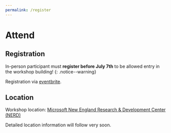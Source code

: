 ```yaml
---
permalink: /register
---
```


# Attend

<!-- Stay tuned for updates!
{: .notice--warning}

--- -->

## Registration

In-person participant must **register before July 7th** to be allowed entry in the workshop building!
{: .notice--warning}

Registration via [eventbrite](https://www.eventbrite.com/e/hotcarbon-2025-workshop-tickets-1431566557109).

## Location

Workshop location: [Microsoft New England Research & Development Center (NERD)](https://www.microsoft.com/en-us/research/lab/microsoft-research-new-england/)

Detailed location information will follow very soon.
<!-- {: .notice} -->


<!-- ## Accommodation

You may consider the following options.

- Near the ocean
  - [Dream Inn](https://www.google.com/maps/place/Dream+Inn/@36.9618626,-122.0276693,17z/data=!3m1!5s0x808e6a9a853371b7:0xf51e9a549bbdaed8!4m9!3m8!1s0x808e6a9aa1e74bc5:0x38944b9cb5b5860b!5m2!4m1!1i2!8m2!3d36.9618583!4d-122.0250944!16s%2Fm%2F098jfd9?entry=ttu)
  - [Sea & Sand Inn](https://www.google.com/maps/place/Sea+%26+Sand+Inn/@36.9618626,-122.0276693,17z/data=!4m9!3m8!1s0x808e6a9a97339a6f:0xa34ec9166670bf53!5m2!4m1!1i2!8m2!3d36.960846!4d-122.0254525!16s%2Fg%2F1thq5jd5?entry=ttu)
- Closer to campus and usually more affordable.  
Those are within walking distance from a bus stop with routes that go through campus (Lyft/Uber also work fine).
  - [Fairfield Inn & Suites Santa Cruz](https://www.google.com/maps/place/Fairfield+Inn+%26+Suites+Santa+Cruz/@36.9644078,-122.0502875,15z/data=!4m10!3m9!1s0x808e6a757a37e523:0xfe42c55c1f349dfb!5m3!1s2024-06-23!4m1!1i2!8m2!3d36.9600579!4d-122.058664!16s%2Fg%2F11bwyscd18?entry=ttu)
  - [Hampton Inn Santa Cruz West](https://www.google.com/maps/place/Hampton+Inn+Santa+Cruz+West/@36.9611709,-122.0515901,17z/data=!4m10!3m9!1s0x808e6a79d278c337:0xd3a06be9e569046c!5m3!1s2024-06-23!4m1!1i2!8m2!3d36.9611666!4d-122.0490152!16s%2Fg%2F11hf62yzlr?entry=ttu)
  - [Mission Inn & Suites](https://www.google.com/maps/place/Mission+Inn+%26+Suites/@36.9619491,-122.0494868,17z/data=!4m10!3m9!1s0x808e6a79abd3ab33:0x50d0885089c6f496!5m3!1s2024-06-23!4m1!1i2!8m2!3d36.9619448!4d-122.0469119!16s%2Fg%2F1tftlftp?entry=ttu)  

## Travel

The Hay Barn is located at [94 Ranch View Road](https://goo.gl/maps/3mAGwHpGuE9196zh8), near the base of campus.
This [campus map](https://cowellhaybarn.ucsc.edu/resources/haybarn-guest%20parking%20map.pdf) shows the nearest bus stops and parking lots.

If you drive, UCSC will have parking attendants stationed at Lot 116, where attendees can purchase a parking pass for $10 from the attendant __between 7:30 and 9:30am__.
This parking lot is a ~5-minute walk from the Haybarn venue.

People who arrive __after 9:30__ can still park at the same cost, but they must visit the UCSC Transportation And Parking Services office to buy the permit.

There are also a limited number of ParkMobile spots in the area that people are welcome to use.

 -->